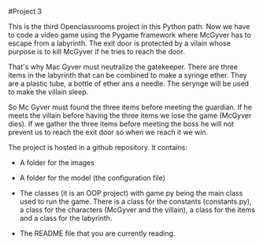 #Project 3 

This is the third Openclassrooms project in this Python path. 
Now we have to code a video game using the Pygame framework where McGyver has to escape from a labyrinth. The exit door is protected by a vilain whose purpose is to kill McGyver if he tries to reach the door.

That's why Mac Gyver must neutralize the gatekeeper. There are three items in the labyrinth that can be combined to make a syringe ether. They are a plastic tube, a bottle of ether ans a needle. The serynge will be used to make the villain sleep.  

So Mc Gyver must found the three items before meeting the guardian. If he meets the villain before having the three items we lose the game (McGyver dies).
If we gather the three items before meeting the boss he will not prevent us to reach the exit door so when we reach it we win.

The project is hosted in a github repository. It contains:

- A folder for the images 

- A folder for the model (the configuration file)

- The classes (it is an OOP project) with game.py being the main class used to run the game.
There is a class for the constants (constants.py), a class for the characters (McGyver and the villain),
a class for the items and a class for the labyrinth.

- The README file that you are currently reading.
